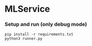 # MLService

### Setup and run (only debug mode)
```commandline
pip install -r requirements.txt
python3 runner.py
